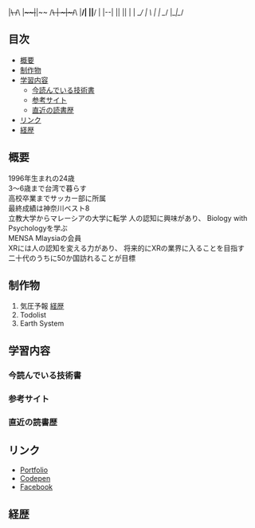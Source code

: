 |~~\ /~~\ |~~\~~|~~|~~ /~~\ |  ~|~/~~\ 
|__/|    ||__/  |  |--|    ||   ||    | 
|    \__/ |  \  |  |   \__/ |___|_\__/ 

## 目次
- [概要](#概要)
- [制作物](#制作物)
- [学習内容](#学習内容)
  - [今読んでいる技術書](#今読んでいる技術書)
  - [参考サイト](#参考サイト)
  - [直近の読書歴](#直近の読書歴)
- [リンク](#リンク)
- [経歴](#経歴)

## 概要
1996年生まれの24歳  
3～6歳まで台湾で暮らす  
高校卒業までサッカー部に所属  
最終成績は神奈川ベスト8  
立教大学からマレーシアの大学に転学 
人の認知に興味があり、 
Biology with Psychologyを学ぶ  
MENSA Mlaysiaの会員  
XRには人の認知を変える力があり、 
将来的にXRの業界に入ることを目指す  
二十代のうちに50か国訪れることが目標 

## 制作物
1. 気圧予報
[経歴](#経歴)
2. Todolist
3. Earth System

## 学習内容
### 今読んでいる技術書

### 参考サイト

### 直近の読書歴

## リンク
- [Portfolio](http://whitehead.php.xdomain.jp/)
- [Codepen](https://codepen.io/luckwell/details/ExyzNLM)
- [Facebook](https://www.facebook.com/tomoki.yoshii.5/)

## 経歴

